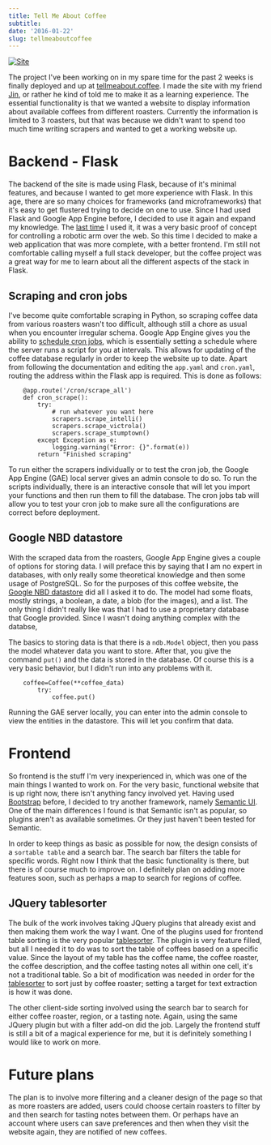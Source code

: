 ```yaml
---
title: Tell Me About Coffee
subtitle:
date: '2016-01-22'
slug: tellmeaboutcoffee
---
```


[![Site][2]][3]

The project I've been working on in my spare time for the past 2 weeks is
finally deployed and up at [tellmeabout.coffee][3]. I made the site with my
friend [Jin][4], or rather he kind of told me to make it as a learning
experience. The essential functionality is that we wanted a website to display
information about available coffees from different roasters. Currently the
information is limited to 3 roasters, but that was because we didn't want to
spend too much time writing scrapers and wanted to get a working website up.

# Backend - Flask

The backend of the site is made using Flask, because of it's minimal features,
and because I wanted to get more experience with Flask. In this age, there are
so many choices for frameworks (and microframeworks) that it's easy to get
flustered trying to decide on one to use. Since I had used Flask and Google
App Engine before, I decided to use it again and expand my knowledge. The
[last time][5] I used it, it was a very basic proof of concept for controlling
a robotic arm over the web. So this time I decided to make a web application
that was more complete, with a better frontend. I'm still not comfortable
calling myself a full stack developer, but the coffee project was a great way
for me to learn about all the different aspects of the stack in Flask.

## Scraping and cron jobs

I've become quite comfortable scraping in Python, so scraping coffee data from
various roasters wasn't too difficult, although still a chore as usual when
you encounter irregular schema. Google App Engine gives you the ability to
[schedule cron jobs][6], which is essentially setting a schedule where the
server runs a script for you at intervals. This allows for updating of the
coffee database regularly in order to keep the website up to date. Apart from
following the documentation and editing the `app.yaml` and `cron.yaml`,
routing the address within the Flask app is required. This is done as follows:

```
    @app.route('/cron/scrape_all')
    def cron_scrape():
        try:
            # run whatever you want here
            scrapers.scrape_intelli()
            scrapers.scrape_victrola()
            scrapers.scrape_stumptown()
        except Exception as e:
            logging.warning("Error: {}".format(e))
        return "Finished scraping"
```

To run either the scrapers individually or to test the cron job, the Google
App Engine (GAE) local server gives an admin console to do so. To run the
scripts individually, there is an interactive console that will let you import
your functions and then run them to fill the database. The cron jobs tab will
allow you to test your cron job to make sure all the configurations are
correct before deployment.

## Google NBD datastore

With the scraped data from the roasters, Google App Engine gives a couple of
options for storing data. I will preface this by saying that I am no expert in
databases, with only really some theoretical knowledge and then some usage of
PostgreSQL. So for the purposes of this coffee website, the [Google NBD
datastore][7] did all I asked it to do. The model had some floats, mostly
strings, a boolean, a date, a blob (for the images), and a list. The only
thing I didn't really like was that I had to use a proprietary database that
Google provided. Since I wasn't doing anything complex with the databse,

The basics to storing data is that there is a `ndb.Model` object, then you
pass the model whatever data you want to store. After that, you give the
command `put()` and the data is stored in the database. Of course this is a
very basic behavior, but I didn't run into any problems with it.

```
    coffee=Coffee(**coffee_data)
        try:
            coffee.put()
```

Running the GAE server locally, you can enter into the admin console to view
the entities in the datastore. This will let you confirm that data.

# Frontend

So frontend is the stuff I'm very inexperienced in, which was one of the main
things I wanted to work on. For the very basic, functional website that is up
right now, there isn't anything fancy involved yet. Having used [Bootstrap][8]
before, I decided to try another framework, namely [Semantic UI][9]. One of
the main differences I found is that Semantic isn't as popular, so plugins
aren't as available sometimes. Or they just haven't been tested for Semantic.

In order to keep things as basic as possible for now, the design consists of a
`sortable table` and a search bar. The search bar filters the table for
specific words. Right now I think that the basic functionality is there, but
there is of course much to improve on. I definitely plan on adding more
features soon, such as perhaps a map to search for regions of coffee.

## JQuery tablesorter

The bulk of the work involves taking JQuery plugins that already exist and
then making them work the way I want. One of the plugins used for frontend
table sorting is the very popular [tablesorter][10]. The plugin is very
feature filled, but all I needed it to do was to sort the table of coffees
based on a specific value. Since the layout of my table has the coffee name,
the coffee roaster, the coffee description, and the coffee tasting notes all
within one cell, it's not a traditional table. So a bit of modification was
needed in order for the [tablesorter][10] to sort just by coffee roaster;
setting a target for text extraction is how it was done.

The other client-side sorting involved using the search bar to search for
either coffee roaster, region, or a tasting note. Again, using the same JQuery
plugin but with a filter add-on did the job. Largely the frontend stuff is
still a bit of a magical experience for me, but it is definitely something I
would like to work on more.

# Future plans

The plan is to involve more filtering and a cleaner design of the page so that
as more roasters are added, users could choose certain roasters to filter by
and then search for tasting notes between them. Or perhaps have an account
where users can save preferences and then when they visit the website again,
they are notified of new coffees.

[2]: /figures/tellmeaboutcoffee.png

[3]: http://tellmeabout.coffee

[4]: https://jinpark.net

[5]: http://billyfung.com/blog/google-appengine-and-flask/

[6]: https://cloud.google.com/appengine/docs/python/config/cron

[7]: https://cloud.google.com/appengine/docs/python/ndb/

[8]: http://getbootstrap.com

[9]: http://semantic-ui.com

[10]: http://tablesorter.com/docs/